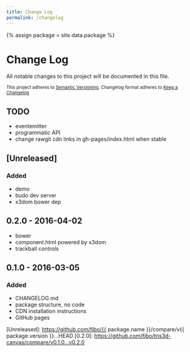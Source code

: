 ```yaml
---
title: Change Log
permalink: /changelog
---
```


{% assign package = site.data.package %}

# Change Log

All notable changes to this project will be documented in this file.

<sub>This project adheres to [Semantic Versioning](http://semver.org/).
Changelog format adheres to [Keep a Changelog](http://keepachangelog.com/)</sub>

## TODO

- eventemitter
- programmatic API
- change rawgit cdn links in gh-pages/index.html when stable

## [Unreleased]
### Added
- demo
- budo dev server
- x3dom bower dep

## **0.2.0** - 2016-04-02
- bower
- component.html powered by x3dom
- trackball controls

## **0.1.0** - 2016-03-05
### Added
- CHANGELOG.md
- package structure, no code
- CDN installation instructions
- GitHub pages

[Unreleased]: https://github.com/fibo/{{ package.name }}/compare/v{{ package.version }}...HEAD
[0.2.0]: https://github.com/fibo/tris3d-canvas/compare/v0.1.0...v0.2.0
